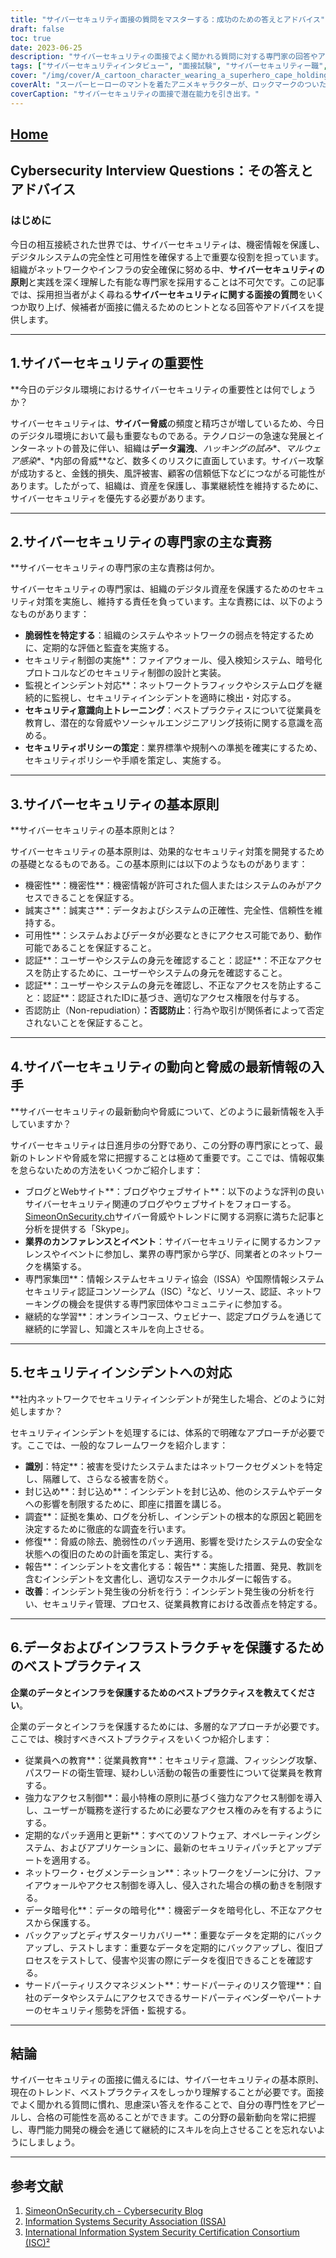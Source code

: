 ```yaml
---
title: "サイバーセキュリティ面接の質問をマスターする：成功のための答えとアドバイス"
draft: false
toc: true
date: 2023-06-25
description: "サイバーセキュリティの面接でよく聞かれる質問に対する専門家の回答やアドバイスを紹介し、競争の激しい就職市場で成功することを保証します。"
tags: ["サイバーセキュリティインタビュー", "面接試験", "サイバーセキュリティー職", "サイバーセキュリティキャリア", "サイバーセキュリティアドバイス", "サイバーセキュリティスキル", "サイバーセキュリティプロフェッショナル", "サイバーセキュリティーの動向", "サイバーセキュリティベストプラクティス", "サイバーセキュリティ原則", "サイバーセキュリティ認定資格", "サイバーセキュリティブログ", "サイバーセキュリティカンファレンス", "サイバーセキュリティ教育", "サイバーセキュリティの脅威", "ネットワークセキュリティ", "データ機密保護", "インシデントレスポンス", "セキュリティ制御", "社員教育", "アクセス制御", "データあんごうか", "ネットワークセグメンテーション", "バックアップとリカバリー", "サードパーティリスクマネジメント", "サイバーセキュリティ意識", "サイバーセキュリティの最新情報", "サイバーセキュリティの脆弱性", "サイバーセキュリティ規制"]
cover: "/img/cover/A_cartoon_character_wearing_a_superhero_cape_holding_a_shie.png"
coverAlt: "スーパーヒーローのマントを着たアニメキャラクターが、ロックマークのついた盾を持っています。"
coverCaption: "サイバーセキュリティの面接で潜在能力を引き出す。"
---
```


## [Home](/cyber-security-career-playbook-start/)

## Cybersecurity Interview Questions：その答えとアドバイス

### はじめに

今日の相互接続された世界では、サイバーセキュリティは、機密情報を保護し、デジタルシステムの完全性と可用性を確保する上で重要な役割を担っています。組織がネットワークやインフラの安全確保に努める中、**サイバーセキュリティの原則**と実践を深く理解した有能な専門家を採用することは不可欠です。この記事では、採用担当者がよく尋ねる**サイバーセキュリティに関する面接の質問**をいくつか取り上げ、候補者が面接に備えるためのヒントとなる回答やアドバイスを提供します。

______

## 1.サイバーセキュリティの重要性

**今日のデジタル環境におけるサイバーセキュリティの重要性とは何でしょうか？

サイバーセキュリティは、**サイバー脅威**の頻度と精巧さが増しているため、今日のデジタル環境において最も重要なものである。テクノロジーの急速な発展とインターネットの普及に伴い、組織は**データ漏洩**、*ハッキングの試み**、*マルウェア感染**、*内部の脅威**など、数多くのリスクに直面しています。サイバー攻撃が成功すると、金銭的損失、風評被害、顧客の信頼低下などにつながる可能性があります。したがって、組織は、資産を保護し、事業継続性を維持するために、サイバーセキュリティを優先する必要があります。

______

## 2.サイバーセキュリティの専門家の主な責務

**サイバーセキュリティの専門家の主な責務は何か。

サイバーセキュリティの専門家は、組織のデジタル資産を保護するためのセキュリティ対策を実施し、維持する責任を負っています。主な責務には、以下のようなものがあります：

- **脆弱性を特定する**：組織のシステムやネットワークの弱点を特定するために、定期的な評価と監査を実施する。
- セキュリティ制御の実施**：ファイアウォール、侵入検知システム、暗号化プロトコルなどのセキュリティ制御の設計と実装。
- 監視とインシデント対応**：ネットワークトラフィックやシステムログを継続的に監視し、セキュリティインシデントを適時に検出・対応する。
- **セキュリティ意識向上トレーニング**：ベストプラクティスについて従業員を教育し、潜在的な脅威やソーシャルエンジニアリング技術に関する意識を高める。
- **セキュリティポリシーの策定**：業界標準や規制への準拠を確実にするため、セキュリティポリシーや手順を策定し、実施する。

______

## 3.サイバーセキュリティの基本原則

**サイバーセキュリティの基本原則とは？

サイバーセキュリティの基本原則は、効果的なセキュリティ対策を開発するための基礎となるものである。この基本原則には以下のようなものがあります：

- 機密性**：機密性**：機密情報が許可された個人またはシステムのみがアクセスできることを保証する。
- 誠実さ**：誠実さ**：データおよびシステムの正確性、完全性、信頼性を維持する。
- 可用性**：システムおよびデータが必要なときにアクセス可能であり、動作可能であることを保証すること。
- 認証**：ユーザーやシステムの身元を確認すること：認証**：不正なアクセスを防止するために、ユーザーやシステムの身元を確認すること。
- 認証**：ユーザーやシステムの身元を確認し、不正なアクセスを防止すること：認証**：認証されたIDに基づき、適切なアクセス権限を付与する。
- 否認防止（Non-repudiation）**：否認防止**：行為や取引が関係者によって否定されないことを保証すること。

______

## 4.サイバーセキュリティの動向と脅威の最新情報の入手

**サイバーセキュリティの最新動向や脅威について、どのように最新情報を入手していますか？

サイバーセキュリティは日進月歩の分野であり、この分野の専門家にとって、最新のトレンドや脅威を常に把握することは極めて重要です。ここでは、情報収集を怠らないための方法をいくつかご紹介します：

- ブログとWebサイト**：ブログやウェブサイト**：以下のような評判の良いサイバーセキュリティ関連のブログやウェブサイトをフォローする。 [SimeonOnSecurity.ch](https://www.simeononsecurity.ch/)サイバー脅威やトレンドに関する洞察に満ちた記事と分析を提供する「Skype」。
- **業界のカンファレンスとイベント**：サイバーセキュリティに関するカンファレンスやイベントに参加し、業界の専門家から学び、同業者とのネットワークを構築する。
- 専門家集団**：情報システムセキュリティ協会（ISSA）や国際情報システムセキュリティ認証コンソーシアム（ISC）²など、リソース、認証、ネットワーキングの機会を提供する専門家団体やコミュニティに参加する。
- 継続的な学習**：オンラインコース、ウェビナー、認定プログラムを通じて継続的に学習し、知識とスキルを向上させる。

______

## 5.セキュリティインシデントへの対応

**社内ネットワークでセキュリティインシデントが発生した場合、どのように対処しますか？

セキュリティインシデントを処理するには、体系的で明確なアプローチが必要です。ここでは、一般的なフレームワークを紹介します：

- **識別**：特定**：被害を受けたシステムまたはネットワークセグメントを特定し、隔離して、さらなる被害を防ぐ。
- 封じ込め**：封じ込め**：インシデントを封じ込め、他のシステムやデータへの影響を制限するために、即座に措置を講じる。
- 調査**：証拠を集め、ログを分析し、インシデントの根本的な原因と範囲を決定するために徹底的な調査を行います。
- 修復**：脅威の除去、脆弱性のパッチ適用、影響を受けたシステムの安全な状態への復旧のための計画を策定し、実行する。
- 報告**：インシデントを文書化する：報告**：実施した措置、発見、教訓を含むインシデントを文書化し、適切なステークホルダーに報告する。
- **改善**：インシデント発生後の分析を行う：インシデント発生後の分析を行い、セキュリティ管理、プロセス、従業員教育における改善点を特定する。

______

## 6.データおよびインフラストラクチャを保護するためのベストプラクティス

**企業のデータとインフラを保護するためのベストプラクティスを教えてください**。

企業のデータとインフラを保護するためには、多層的なアプローチが必要です。ここでは、検討すべきベストプラクティスをいくつか紹介します：

- 従業員への教育**：従業員教育**：セキュリティ意識、フィッシング攻撃、パスワードの衛生管理、疑わしい活動の報告の重要性について従業員を教育する。
- 強力なアクセス制御**：最小特権の原則に基づく強力なアクセス制御を導入し、ユーザーが職務を遂行するために必要なアクセス権のみを有するようにする。
- 定期的なパッチ適用と更新**：すべてのソフトウェア、オペレーティングシステム、およびアプリケーションに、最新のセキュリティパッチとアップデートを適用する。
- ネットワーク・セグメンテーション**：ネットワークをゾーンに分け、ファイアウォールやアクセス制御を導入し、侵入された場合の横の動きを制限する。
- データ暗号化**：データの暗号化**：機密データを暗号化し、不正なアクセスから保護する。
- バックアップとディザスターリカバリー**：重要なデータを定期的にバックアップし、テストします：重要なデータを定期的にバックアップし、復旧プロセスをテストして、侵害や災害の際にデータを復旧できることを確認する。
- サードパーティリスクマネジメント**：サードパーティのリスク管理**：自社のデータやシステムにアクセスできるサードパーティベンダーやパートナーのセキュリティ態勢を評価・監視する。

______

## 結論

サイバーセキュリティの面接に備えるには、サイバーセキュリティの基本原則、現在のトレンド、ベストプラクティスをしっかり理解することが必要です。面接でよく聞かれる質問に慣れ、思慮深い答えを作ることで、自分の専門性をアピールし、合格の可能性を高めることができます。この分野の最新動向を常に把握し、専門能力開発の機会を通じて継続的にスキルを向上させることを忘れないようにしましょう。

______

## 参考文献

1. [SimeonOnSecurity.ch - Cybersecurity Blog](https://www.simeononsecurity.ch/)
2. [Information Systems Security Association (ISSA)](https://www.issa.org/)
3. [International Information System Security Certification Consortium (ISC)²](https://www.isc2.org/)
